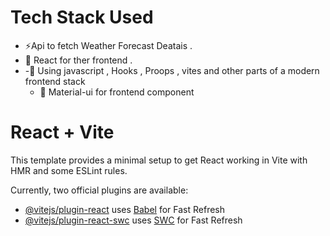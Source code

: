 # Tech Stack Used

- ⚡Api to fetch Weather Forecast Deatais .
- 🚀 React for ther frontend .
- 
    -💃  Using javascript , Hooks , Proops , vites and other parts of a modern frontend stack
    - 🎨 Material-ui for frontend component

# React + Vite

This template provides a minimal setup to get React working in Vite with HMR and some ESLint rules.

Currently, two official plugins are available:

- [@vitejs/plugin-react](https://github.com/vitejs/vite-plugin-react/blob/main/packages/plugin-react/README.md) uses [Babel](https://babeljs.io/) for Fast Refresh
- [@vitejs/plugin-react-swc](https://github.com/vitejs/vite-plugin-react-swc) uses [SWC](https://swc.rs/) for Fast Refresh
